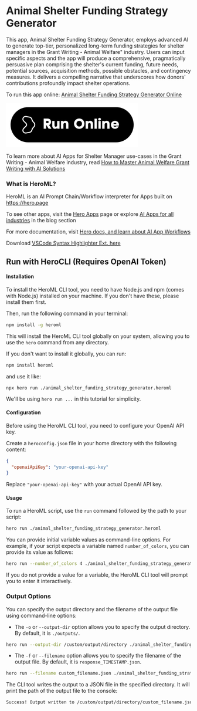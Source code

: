 # Animal Shelter Funding Strategy Generator

This app, Animal Shelter Funding Strategy Generator, employs advanced AI to generate top-tier, personalized long-term funding strategies for shelter managers in the Grant Writing - Animal Welfare" industry. Users can input specific aspects and the app will produce a comprehensive, pragmatically persuasive plan comprising the shelter's current funding, future needs, potential sources, acquisition methods, possible obstacles, and contingency measures. It delivers a compelling narrative that underscores how donors' contributions profoundly impact shelter operations.

To run this app online: [Animal Shelter Funding Strategy Generator Online](https://hero.page/app/animal-shelter-funding-strategy-generator-transformative-ai-funding-strategies-tailored/pI4LfmWjpmYhIZoFzPlu)

[![Run Animal Shelter Funding Strategy Generator Online](/assets/run.svg)](https://hero.page/app/animal-shelter-funding-strategy-generator-transformative-ai-funding-strategies-tailored/pI4LfmWjpmYhIZoFzPlu)

To learn more about AI Apps for Shelter Manager use-cases in the Grant Writing - Animal Welfare industry, read [How to Master Animal Welfare Grant Writing with AI Solutions](https://hero.page/blog/ai/grant-writing-animal-welfare/how-to-master-animal-welfare-grant-writing-with-ai-solutions/170904)

### What is HeroML?
HeroML is an AI Prompt Chain/Workflow interpreter for Apps built on https://hero.page 

To see other apps, visit the [Hero Apps](https://hero.page/apps) page or explore [AI Apps for all industries](https://hero.page/blog) in the blog section

For more documentation, visit [Hero docs, and learn about AI App Workflows](https://hero.page/tutorials/introduction-to-heroml)

Download [VSCode Syntax Highlighter Ext. here](https://marketplace.visualstudio.com/items?itemName=hero-page.heroml)

## Run with HeroCLI (Requires OpenAI Token)

#### Installation

To install the HeroML CLI tool, you need to have Node.js and npm (comes with Node.js) installed on your machine. If you don't have these, please install them first. 

Then, run the following command in your terminal:

```bash
npm install -g heroml
```

This will install the HeroML CLI tool globally on your system, allowing you to use the `hero` command from any directory.

If you don't want to install it globally, you can run:

```bash
npm install heroml
```

and use it like:

```bash
npx hero run ./animal_shelter_funding_strategy_generator.heroml
```

We'll be using `hero run ...` in this tutorial for simplicity.

#### Configuration

Before using the HeroML CLI tool, you need to configure your OpenAI API key. 

Create a `heroconfig.json` file in your home directory with the following content:

```json
{
  "openaiApiKey": "your-openai-api-key"
}
```

Replace `"your-openai-api-key"` with your actual OpenAI API key.

#### Usage

To run a HeroML script, use the `run` command followed by the path to your script:

```bash
hero run ./animal_shelter_funding_strategy_generator.heroml
```

You can provide initial variable values as command-line options. For example, if your script expects a variable named `number_of_colors`, you can provide its value as follows:

```bash
hero run --number_of_colors 4 ./animal_shelter_funding_strategy_generator.heroml
```

If you do not provide a value for a variable, the HeroML CLI tool will prompt you to enter it interactively.

### Output Options

You can specify the output directory and the filename of the output file using command-line options:

- The `-o` or `--output-dir` option allows you to specify the output directory. By default, it is `./outputs/`.

```bash
hero run --output-dir /custom/output/directory ./animal_shelter_funding_strategy_generator.heroml
```

- The `-f` or `--filename` option allows you to specify the filename of the output file. By default, it is `response_TIMESTAMP.json`.

```bash
hero run --filename custom_filename.json ./animal_shelter_funding_strategy_generator.heroml
```

The CLI tool writes the output to a JSON file in the specified directory. It will print the path of the output file to the console:

```bash
Success! Output written to /custom/output/directory/custom_filename.json
```

